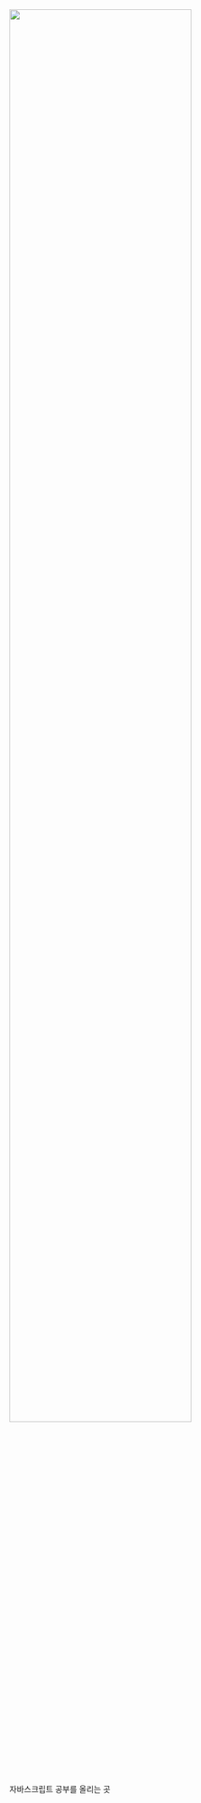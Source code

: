 <img width="80%" src="https://user-images.githubusercontent.com/67003390/126769666-3759eb96-6df4-498c-a201-d475b9be8ffa.mp4"/>

자바스크립트 공부를 올리는 곳
